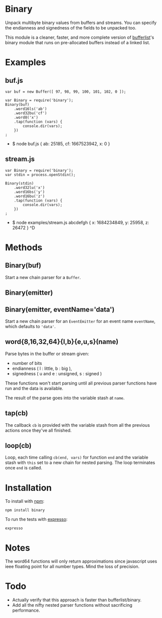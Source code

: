 Binary
======

Unpack multibyte binary values from buffers and streams.
You can specify the endianness and signedness of the fields to be unpacked too.

This module is a cleaner, faster, and more complete version of
[bufferlist](https://github.com/substack/node-bufferlist)'s binary module that
runs on pre-allocated buffers instead of a linked list.

Examples
========

buf.js
------
    var buf = new Buffer([ 97, 98, 99, 100, 101, 102, 0 ]);

    var Binary = require('binary');
    Binary(buf)
        .word16ls('ab')
        .word32bu('cf')
        .word8('x')
        .tap(function (vars) {
            console.dir(vars);
        })
    ;
-
    $ node buf.js
    { ab: 25185, cf: 1667523942, x: 0 }

stream.js
---------

    var Binary = require('binary');
    var stdin = process.openStdin();
    
    Binary(stdin)
        .word32lu('x')
        .word16bs('y')
        .word16bu('z')
        .tap(function (vars) {
            console.dir(vars);
        })
    ;
-
    $ node examples/stream.js
    abcdefgh
    { x: 1684234849, y: 25958, z: 26472 }
    ^D

Methods
=======

Binary(buf)
-----------

Start a new chain parser for a `Buffer`.

Binary(emitter)
---------------
Binary(emitter, eventName='data')
---------------------------------

Start a new chain parser for an `EventEmitter` for an event name `eventName`,
which defaults to `'data'`.

word{8,16,32,64}{l,b}{e,u,s}(name)
----------------------------------

Parse bytes in the buffer or stream given:

* number of bits
* endianness ( l : little, b : big ),
* signedness ( u and e : unsigned, s : signed )

These functions won't start parsing until all previous parser functions have run
and the data is available.

The result of the parse goes into the variable stash at `name`.

tap(cb)
-------

The callback `cb` is provided with the variable stash from all the previous
actions once they've all finished.

loop(cb)
--------

Loop, each time calling `cb(end, vars)` for function `end` and the variable
stash with `this` set to a new chain for nested parsing. The loop terminates
once `end` is called.

Installation
============

To install with [npm](http://github.com/isaacs/npm):
 
    npm install binary

To run the tests with [expresso](http://github.com/visionmedia/expresso):

    expresso

Notes
=====

The word64 functions will only return approximations since javascript uses ieee
floating point for all number types. Mind the loss of precision.

Todo
====

* Actually verify that this approach is faster than bufferlist/binary.
* Add all the nifty nested parser functions without sacrificing performance.
